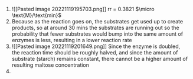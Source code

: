 1. ![[Pasted image 20221119195703.png]]
   rr = 0.3821 $\micro \text{M}/\text{min}$ 
2. Because as the reaction goes on, the substrates get used up to create products, so at around 30 mins the substrates are running out so the probability that fewer substrates would bump into the same amount of enzymes is less, resulting in a lower reaction rate
3. ![[Pasted image 20221119201649.png]]
   Since the enzyme is doubled, the reaction time should be roughly halved, and since the amount of substrate (starch) remains constant, there cannot be a higher amount of resulting maltose concentration
4. 